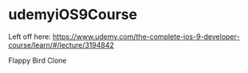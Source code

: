 # udemyiOS9Course

Left off here:
https://www.udemy.com/the-complete-ios-9-developer-course/learn/#/lecture/3194842

Flappy Bird Clone





